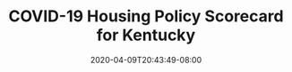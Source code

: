 ---
title: "COVID-19 Housing Policy Scorecard for Kentucky"
date: 2020-04-09T20:43:49-08:00
layout: single
type: covid-policy-rankings
state_abbrev: ky # use state abbreviation.
state_title: Kentucky
photoCredit:
hasSubnav: true
socialDescription: COVID-19 Housing Policy Scorecard for Kentucky
description: See how Kentucky ranks in our nationwide scorecard of housing policies in response to COVID-19.
url: /covid-policy-rankings/ky
aliases:
    - /covid-policy-rankings/ky
    - /covid-policy-rankings/kentucky
    - /es/covid-policy-rankings/ky
    - /es/covid-policy-rankings/kentucky
---